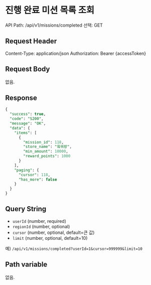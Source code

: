 # 진행 완료 미션 목록 조회

API Path: /api/v1/missions/completed
선택: GET

## **Request Header**

Content-Type: application/json
Authorization: Bearer {accessToken}

## Request Body

없음.

## Response

```sql
{
  "success": true,
  "code": "S200",
  "message": "OK",
  "data": {
    "items": [
      {
        "mission_id": 118,
        "store_name": "훠궈랑",
        "min_amount": 10000,
        "reward_points": 1000
      }
    ],
    "paging": {
      "cursor": 118,
      "has_more": false
    }
  }
}

```

## **Query String**

- `userId` (number, required)
- `regionId` (number, optional)
- `cursor` (number, optional, default=큰 값)
- `limit` (number, optional, default=10)

예) `/api/v1/missions/completed?userId=1&cursor=999999&limit=10`

## **Path variable**

없음.